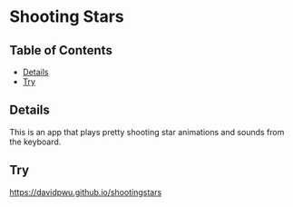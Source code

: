 # Shooting Stars

## Table of Contents

* [Details](#details)
* [Try](#try)

## Details

This is an app that plays pretty shooting star animations and sounds from the keyboard.

## Try

<a href="https://davidpwu.github.io/shootingstars">https://davidpwu.github.io/shootingstars</a>